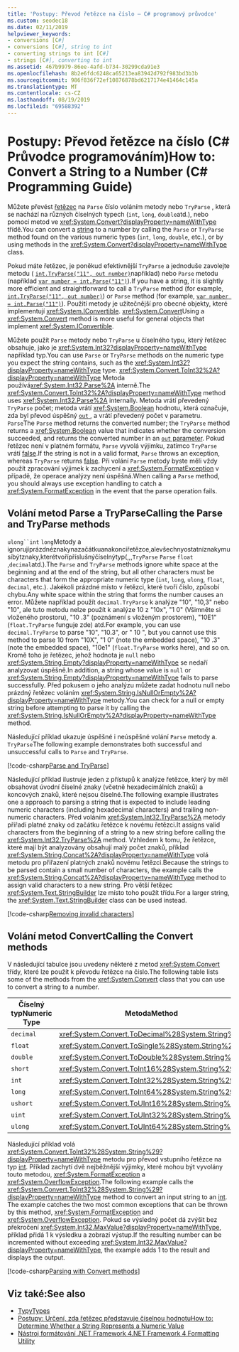 ```yaml
---
title: 'Postupy: Převod řetězce na číslo – C# programový průvodce'
ms.custom: seodec18
ms.date: 02/11/2019
helpviewer_keywords:
- conversions [C#]
- conversions [C#], string to int
- converting strings to int [C#]
- strings [C#], converting to int
ms.assetid: 467b9979-86ee-4afd-b734-30299cda91e3
ms.openlocfilehash: 8b2e6fdc6248ca65213ea83942d792f983bd3b3b
ms.sourcegitcommit: 986f836f72ef10876878bd6217174e41464c145a
ms.translationtype: MT
ms.contentlocale: cs-CZ
ms.lasthandoff: 08/19/2019
ms.locfileid: "69588392"
---
```

# <a name="how-to-convert-a-string-to-a-number-c-programming-guide"></a><span data-ttu-id="55b71-102">Postupy: Převod řetězce na číslo (C# Průvodce programováním)</span><span class="sxs-lookup"><span data-stu-id="55b71-102">How to: Convert a String to a Number (C# Programming Guide)</span></span>

<span data-ttu-id="55b71-103">Můžete převést [řetězec](../../language-reference/keywords/string.md) na `Parse` číslo voláním metody nebo `TryParse` , která se nachází na různých číselných typech (`int`, `long`, `double`atd.), nebo pomocí metod ve <xref:System.Convert?displayProperty=nameWithType> třídě.</span><span class="sxs-lookup"><span data-stu-id="55b71-103">You can convert a [string](../../language-reference/keywords/string.md) to a number by calling the `Parse` or `TryParse` method found on the various numeric types (`int`, `long`, `double`, etc.), or by using methods in the <xref:System.Convert?displayProperty=nameWithType> class.</span></span>  
  
 <span data-ttu-id="55b71-104">Pokud máte řetězec, je poněkud efektivnější `TryParse` a jednoduše zavolejte metodu ( [`int.TryParse("11", out number)`](xref:System.Int32.TryParse%2A)například) nebo `Parse` metodu (například [`var number = int.Parse("11")`](xref:System.Int32.Parse%2A)).</span><span class="sxs-lookup"><span data-stu-id="55b71-104">If you have a string, it is slightly more efficient and straightforward to call a `TryParse` method (for example, [`int.TryParse("11", out number)`](xref:System.Int32.TryParse%2A)) or `Parse` method (for example, [`var number = int.Parse("11")`](xref:System.Int32.Parse%2A)).</span></span>  <span data-ttu-id="55b71-105">Použití metody je užitečnější pro obecné objekty, které implementují <xref:System.IConvertible>. <xref:System.Convert></span><span class="sxs-lookup"><span data-stu-id="55b71-105">Using a <xref:System.Convert> method is more useful for general objects that implement <xref:System.IConvertible>.</span></span>  
  
 <span data-ttu-id="55b71-106">Můžete použít `Parse` metody nebo `TryParse` u číselného typu, který řetězec obsahuje, jako je <xref:System.Int32?displayProperty=nameWithType> například typ.</span><span class="sxs-lookup"><span data-stu-id="55b71-106">You can use `Parse` or `TryParse` methods on the numeric type you expect the string contains, such as the <xref:System.Int32?displayProperty=nameWithType> type.</span></span>  <span data-ttu-id="55b71-107"><xref:System.Convert.ToInt32%2A?displayProperty=nameWithType> Metoda používá<xref:System.Int32.Parse%2A> interně.</span><span class="sxs-lookup"><span data-stu-id="55b71-107">The <xref:System.Convert.ToInt32%2A?displayProperty=nameWithType> method uses <xref:System.Int32.Parse%2A> internally.</span></span>  <span data-ttu-id="55b71-108">Metoda vrátí převedený `TryParse` počet; metoda vrátí <xref:System.Boolean> hodnotu, která označuje, zda byl převod úspěšný [ `out` ](../../language-reference/keywords/out.md), a vrátí převedený počet v parametru. `Parse`</span><span class="sxs-lookup"><span data-stu-id="55b71-108">The `Parse` method returns the converted number; the `TryParse` method returns a <xref:System.Boolean> value that indicates whether the conversion succeeded, and returns the converted number in an [`out` parameter](../../language-reference/keywords/out.md).</span></span> <span data-ttu-id="55b71-109">Pokud řetězec není v platném formátu, `Parse` vyvolá výjimku, zatímco `TryParse` vrátí [false](../../language-reference/keywords/false-literal.md).</span><span class="sxs-lookup"><span data-stu-id="55b71-109">If the string is not in a valid format, `Parse` throws an exception, whereas `TryParse` returns [false](../../language-reference/keywords/false-literal.md).</span></span> <span data-ttu-id="55b71-110">Při volání `Parse` metody byste měli vždy použít zpracování výjimek k zachycení a <xref:System.FormatException> v případě, že operace analýzy není úspěšná.</span><span class="sxs-lookup"><span data-stu-id="55b71-110">When calling a `Parse` method, you should always use exception handling to catch a <xref:System.FormatException> in the event that the parse operation fails.</span></span>  
  
## <a name="calling-the-parse-and-tryparse-methods"></a><span data-ttu-id="55b71-111">Volání metod Parse a TryParse</span><span class="sxs-lookup"><span data-stu-id="55b71-111">Calling the Parse and TryParse methods</span></span>

<span data-ttu-id="55b71-112">`ulong``int` `long`Metody a ignorujíprázdnéznakynazačátkuanakonciřetězce,alevšechnyostatníznakymusíbýtznaky,kterétvořípříslušnýčíselnýtyp(,,,`TryParse` `Parse` `float` ,`decimal`atd.).</span><span class="sxs-lookup"><span data-stu-id="55b71-112">The `Parse` and `TryParse` methods ignore white space at the beginning and at the end of the string, but all other characters must be characters that form the appropriate numeric type (`int`, `long`, `ulong`, `float`, `decimal`, etc.).</span></span>  <span data-ttu-id="55b71-113">Jakékoli prázdné místo v řetězci, které tvoří číslo, způsobí chybu.</span><span class="sxs-lookup"><span data-stu-id="55b71-113">Any white space within the string that forms the number causes an error.</span></span>  <span data-ttu-id="55b71-114">Můžete například použít `decimal.TryParse` k analýze "10", "10,3" nebo "10", ale tuto metodu nelze použít k analýze 10 z "10x", "1 0" (Všimněte si vloženého prostoru), "10 .3" (poznámení s vloženým prostorem), "10E1" (`float.TryParse` funguje zde) atd.</span><span class="sxs-lookup"><span data-stu-id="55b71-114">For example, you can use `decimal.TryParse` to parse "10", "10.3", or "  10  ", but you cannot use this method to parse 10 from "10X", "1 0" (note the embedded space), "10 .3" (note the embedded space), "10e1" (`float.TryParse` works here), and so on.</span></span> <span data-ttu-id="55b71-115">Kromě toho je řetězec, jehož hodnota je `null` nebo <xref:System.String.Empty?displayProperty=nameWithType> se nedaří analyzovat úspěšně.</span><span class="sxs-lookup"><span data-stu-id="55b71-115">In addition, a string whose value is `null` or <xref:System.String.Empty?displayProperty=nameWithType> fails to parse successfully.</span></span> <span data-ttu-id="55b71-116">Před pokusem o jeho analýzu můžete zadat hodnotu null nebo prázdný řetězec voláním <xref:System.String.IsNullOrEmpty%2A?displayProperty=nameWithType> metody.</span><span class="sxs-lookup"><span data-stu-id="55b71-116">You can check for a null or empty string before attempting to parse it by calling the <xref:System.String.IsNullOrEmpty%2A?displayProperty=nameWithType> method.</span></span> 

<span data-ttu-id="55b71-117">Následující příklad ukazuje úspěšné i neúspěšné volání `Parse` metody a. `TryParse`</span><span class="sxs-lookup"><span data-stu-id="55b71-117">The following example demonstrates both successful and unsuccessful calls to `Parse` and `TryParse`.</span></span>  
  
[!code-csharp[Parse and TryParse](~/samples/snippets/csharp/programming-guide/string-to-number/parse-tryparse/program.cs)]  

<span data-ttu-id="55b71-118">Následující příklad ilustruje jeden z přístupů k analýze řetězce, který by měl obsahovat úvodní číselné znaky (včetně hexadecimálních znaků) a koncových znaků, které nejsou číselné.</span><span class="sxs-lookup"><span data-stu-id="55b71-118">The following example illustrates one a approach to parsing a string that is expected to include leading numeric characters (including hexadecimal characters) and trailing non-numeric characters.</span></span> <span data-ttu-id="55b71-119">Před voláním <xref:System.Int32.TryParse%2A> metody přiřadí platné znaky od začátku řetězce k novému řetězci.</span><span class="sxs-lookup"><span data-stu-id="55b71-119">It assigns valid characters from the beginning of a string to a new string before calling the <xref:System.Int32.TryParse%2A> method.</span></span> <span data-ttu-id="55b71-120">Vzhledem k tomu, že řetězce, které mají být analyzovány obsahují malý počet znaků, příklad <xref:System.String.Concat%2A?displayProperty=nameWithType> volá metodu pro přiřazení platných znaků novému řetězci.</span><span class="sxs-lookup"><span data-stu-id="55b71-120">Because the strings to be parsed contain a small number of characters, the example calls the <xref:System.String.Concat%2A?displayProperty=nameWithType> method to assign valid characters to a new string.</span></span> <span data-ttu-id="55b71-121">Pro větší řetězec <xref:System.Text.StringBuilder> lze místo toho použít třídu.</span><span class="sxs-lookup"><span data-stu-id="55b71-121">For a larger string, the <xref:System.Text.StringBuilder> class can be used instead.</span></span> 
  
[!code-csharp[Removing invalid characters](~/samples/snippets/csharp/programming-guide/string-to-number/parse-tryparse2/program.cs)]  

## <a name="calling-the-convert-methods"></a><span data-ttu-id="55b71-122">Volání metod Convert</span><span class="sxs-lookup"><span data-stu-id="55b71-122">Calling the Convert methods</span></span>

<span data-ttu-id="55b71-123">V následující tabulce jsou uvedeny některé z metod <xref:System.Convert> třídy, které lze použít k převodu řetězce na číslo.</span><span class="sxs-lookup"><span data-stu-id="55b71-123">The following table lists some of the methods from the <xref:System.Convert> class that you can use to convert a string to a number.</span></span>  
  
|<span data-ttu-id="55b71-124">Číselný typ</span><span class="sxs-lookup"><span data-stu-id="55b71-124">Numeric Type</span></span>|<span data-ttu-id="55b71-125">Metoda</span><span class="sxs-lookup"><span data-stu-id="55b71-125">Method</span></span>|  
|------------------|------------|  
|`decimal`|<xref:System.Convert.ToDecimal%28System.String%29>|  
|`float`|<xref:System.Convert.ToSingle%28System.String%29>|  
|`double`|<xref:System.Convert.ToDouble%28System.String%29>|  
|`short`|<xref:System.Convert.ToInt16%28System.String%29>|  
|`int`|<xref:System.Convert.ToInt32%28System.String%29>|  
|`long`|<xref:System.Convert.ToInt64%28System.String%29>|  
|`ushort`|<xref:System.Convert.ToUInt16%28System.String%29>|  
|`uint`|<xref:System.Convert.ToUInt32%28System.String%29>|  
|`ulong`|<xref:System.Convert.ToUInt64%28System.String%29>|  
  
 <span data-ttu-id="55b71-126">Následující příklad volá <xref:System.Convert.ToInt32%28System.String%29?displayProperty=nameWithType> metodu pro převod vstupního řetězce na typ [int](../../language-reference/builtin-types/integral-numeric-types.md). Příklad zachytí dvě nejběžnější výjimky, které mohou být vyvolány touto metodou, <xref:System.FormatException> a <xref:System.OverflowException>.</span><span class="sxs-lookup"><span data-stu-id="55b71-126">The following example calls the <xref:System.Convert.ToInt32%28System.String%29?displayProperty=nameWithType> method to convert an input string to an [int](../../language-reference/builtin-types/integral-numeric-types.md). The example catches the two most common exceptions that can be thrown by this method, <xref:System.FormatException> and <xref:System.OverflowException>.</span></span> <span data-ttu-id="55b71-127">Pokud se výsledný počet dá zvýšit bez překročení <xref:System.Int32.MaxValue?displayProperty=nameWithType>, příklad přidá 1 k výsledku a zobrazí výstup.</span><span class="sxs-lookup"><span data-stu-id="55b71-127">If the resulting number can be incremented without exceeding <xref:System.Int32.MaxValue?displayProperty=nameWithType>, the example adds 1 to the result and displays the output.</span></span>  
  
[!code-csharp[Parsing with Convert methods](~/samples/snippets/csharp/programming-guide/string-to-number/convert/program.cs)]  
  
## <a name="see-also"></a><span data-ttu-id="55b71-128">Viz také:</span><span class="sxs-lookup"><span data-stu-id="55b71-128">See also</span></span>

- [<span data-ttu-id="55b71-129">Typy</span><span class="sxs-lookup"><span data-stu-id="55b71-129">Types</span></span>](./index.md)
- [<span data-ttu-id="55b71-130">Postupy: Určení, zda řetězec představuje číselnou hodnotu</span><span class="sxs-lookup"><span data-stu-id="55b71-130">How to: Determine Whether a String Represents a Numeric Value</span></span>](../strings/how-to-determine-whether-a-string-represents-a-numeric-value.md)
- [<span data-ttu-id="55b71-131">Nástroj formátování .NET Framework 4</span><span class="sxs-lookup"><span data-stu-id="55b71-131">.NET Framework 4 Formatting Utility</span></span>](https://code.msdn.microsoft.com/NET-Framework-4-Formatting-9c4dae8d)
